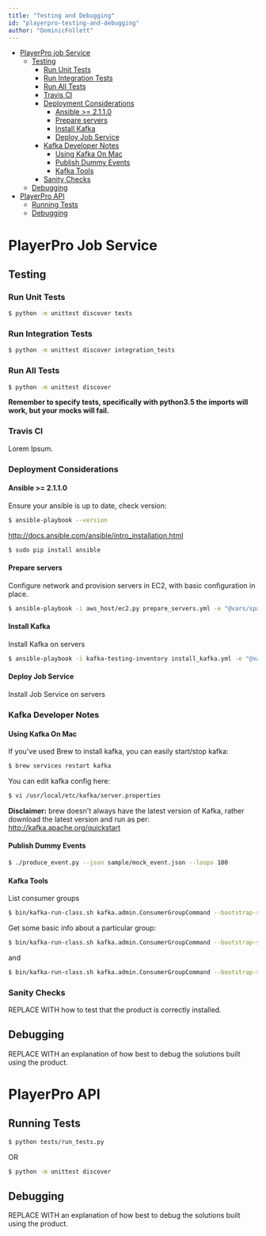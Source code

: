 ```yaml
---
title: "Testing and Debugging"
id: "playerpro-testing-and-debugging" 
author: "DominicFollett"
---
```


- [PlayerPro job Service](#playerpro-job-service)
  * [Testing](#testing)
    + [Run Unit Tests](#run-unit-tests)
    + [Run Integration Tests](#run-integration-tests)
    + [Run All Tests](#run-all-tests)
    + [Travis CI](#travis-ci)
    + [Deployment Considerations](#deployment-considerations)
      - [Ansible >= 2.1.1.0](#ansible----2110)
      - [Prepare servers](#prepare-servers)
      - [Install Kafka](#install-kafka)
      - [Deploy Job Service](#deploy-job-service)
    + [Kafka Developer Notes](#kafka-developer-notes)
      - [Using Kafka On Mac](#using-kafka-on-mac)
      - [Publish Dummy Events](#publish-dummy-events)
      - [Kafka Tools](#kafka-tools)
    + [Sanity Checks](#sanity-checks)
  * [Debugging](#debugging)
- [PlayerPro API](#playerpro-api)
  * [Running Tests](#running-tests)
  * [Debugging](#debugging-1)

# PlayerPro Job Service

## Testing

### Run Unit Tests

```sh
$ python -m unittest discover tests
```

### Run Integration Tests

```sh
$ python -m unittest discover integration_tests
```

### Run All Tests

```sh
$ python -m unittest discover
```

**Remember to specify tests, specifically with python3.5 the imports
will work, but your mocks will fail.**

### Travis CI
Lorem Ipsum.

### Deployment Considerations

#### Ansible >= 2.1.1.0
Ensure your ansible is up to date, check version:

```sh
$ ansible-playbook --version
```

http://docs.ansible.com/ansible/intro_installation.html

```sh
$ sudo pip install ansible
```

#### Prepare servers
Configure network and provision servers in EC2, with basic configuration in place.

```sh
$ ansible-playbook -i aws_host/ec2.py prepare_servers.yml -e "@vars/span.yml" --private-key=aws-load_testing-private.pem
```

#### Install Kafka
Install Kafka on servers

```sh
$ ansible-playbook -i kafka-testing-inventory install_kafka.yml -e "@vars/span.yml" --private-key=aws-load_testing-private.pem --user=ubuntu
```

#### Deploy Job Service
Install Job Service on servers

### Kafka Developer Notes ###

#### Using Kafka On Mac ####

If you've used Brew to install kafka, you can easily start/stop kafka:

```sh
$ brew services restart kafka
```

You can edit kafka config here:

```sh
$ vi /usr/local/etc/kafka/server.properties
```

**Disclaimer:** brew doesn't always have the latest version of Kafka,
rather download the latest version and run as per:
http://kafka.apache.org/quickstart

#### Publish Dummy Events ####

```sh
$ ./produce_event.py --json sample/mock_event.json --loops 100
```

#### Kafka Tools ####
List consumer groups

```sh
$ bin/kafka-run-class.sh kafka.admin.ConsumerGroupCommand --bootstrap-server localhost:9092 --list
```

Get some basic info about a particular group:

```sh
$ bin/kafka-run-class.sh kafka.admin.ConsumerGroupCommand --bootstrap-server localhost:9092 --describe --group playerpro-event-consumer-group
```

and

```sh
$ bin/kafka-run-class.sh kafka.admin.ConsumerGroupCommand --bootstrap-server localhost:9092 --describe --group playerpro-job-consumer-group
```

### Sanity Checks ###
REPLACE WITH how to test that the product is correctly installed.

## Debugging
REPLACE WITH an explanation of how best to debug the solutions built using the product. 

# PlayerPro API

## Running Tests

```sh
$ python tests/run_tests.py
```

OR

```sh
$ python -m unittest discover
```

## Debugging
REPLACE WITH an explanation of how best to debug the solutions built using the product. 